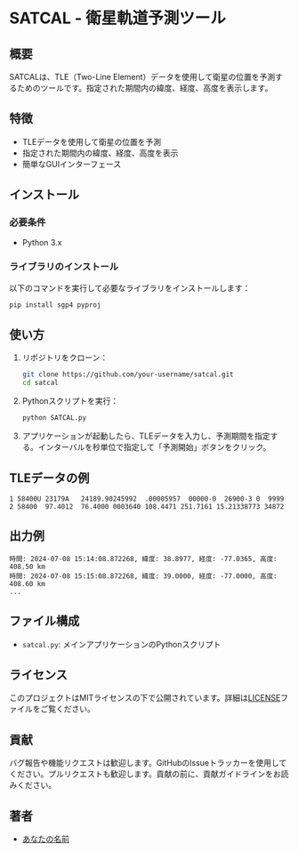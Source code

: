 
# SATCAL - 衛星軌道予測ツール

## 概要

SATCALは、TLE（Two-Line Element）データを使用して衛星の位置を予測するためのツールです。指定された期間内の緯度、経度、高度を表示します。

## 特徴

- TLEデータを使用して衛星の位置を予測
- 指定された期間内の緯度、経度、高度を表示
- 簡単なGUIインターフェース

## インストール

### 必要条件

- Python 3.x

### ライブラリのインストール

以下のコマンドを実行して必要なライブラリをインストールします：

```bash
pip install sgp4 pyproj
```

## 使い方

1. リポジトリをクローン：

    ```bash
    git clone https://github.com/your-username/satcal.git
    cd satcal
    ```

2. Pythonスクリプトを実行：

    ```bash
    python SATCAL.py
    ```

3. アプリケーションが起動したら、TLEデータを入力し、予測期間を指定する。インターバルを秒単位で指定して「予測開始」ボタンをクリック。

## TLEデータの例

```plaintext
1 58400U 23179A   24189.90245992  .00005957  00000-0  26900-3 0  9999
2 58400  97.4012  76.4000 0003640 108.4471 251.7161 15.21338773 34872
```

## 出力例

```plaintext
時間: 2024-07-08 15:14:08.872268, 緯度: 38.8977, 経度: -77.0365, 高度: 408.50 km
時間: 2024-07-08 15:15:08.872268, 緯度: 39.0000, 経度: -77.0000, 高度: 408.60 km
...
```

## ファイル構成

- `satcal.py`: メインアプリケーションのPythonスクリプト

## ライセンス

このプロジェクトはMITライセンスの下で公開されています。詳細は[LICENSE](LICENSE)ファイルをご覧ください。

## 貢献

バグ報告や機能リクエストは歓迎します。GitHubのIssueトラッカーを使用してください。プルリクエストも歓迎します。貢献の前に、貢献ガイドラインをお読みください。

## 著者

- [あなたの名前](https://github.com/your-username)

